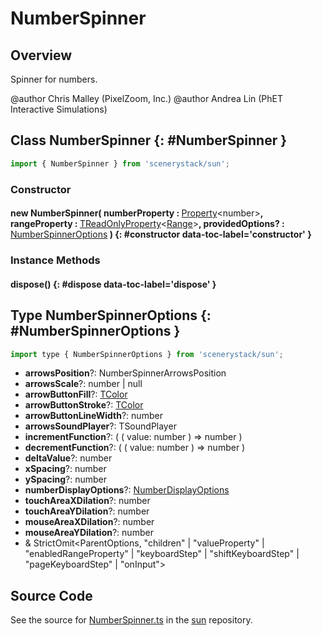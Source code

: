 # NumberSpinner

## Overview

Spinner for numbers.

@author Chris Malley (PixelZoom, Inc.)
@author Andrea Lin (PhET Interactive Simulations)

## Class NumberSpinner {: #NumberSpinner }


```js
import { NumberSpinner } from 'scenerystack/sun';
```
### Constructor

#### new NumberSpinner( numberProperty : <span style="font-weight: 400;">[Property](../axon/Property.md)&lt;<span style="color: hsla(calc(var(--md-hue) + 180deg),80%,40%,1);">number</span>&gt;</span>, rangeProperty : <span style="font-weight: 400;">[TReadOnlyProperty](../axon/TReadOnlyProperty.md)&lt;[Range](../dot/Range.md)&gt;</span>, providedOptions? : <span style="font-weight: 400;">[NumberSpinnerOptions](../sun/NumberSpinner.md#NumberSpinnerOptions)</span> ) {: #constructor data-toc-label='constructor' }

### Instance Methods

#### dispose() {: #dispose data-toc-label='dispose' }



## Type NumberSpinnerOptions {: #NumberSpinnerOptions }


```js
import type { NumberSpinnerOptions } from 'scenerystack/sun';
```


- **arrowsPosition**?: NumberSpinnerArrowsPosition
- **arrowsScale**?: <span style="color: hsla(calc(var(--md-hue) + 180deg),80%,40%,1);">number</span> | <span style="color: hsla(calc(var(--md-hue) + 180deg),80%,40%,1);">null</span>
- **arrowButtonFill**?: [TColor](../scenery/TColor.md)
- **arrowButtonStroke**?: [TColor](../scenery/TColor.md)
- **arrowButtonLineWidth**?: <span style="color: hsla(calc(var(--md-hue) + 180deg),80%,40%,1);">number</span>
- **arrowsSoundPlayer**?: TSoundPlayer
- **incrementFunction**?: ( ( value: <span style="color: hsla(calc(var(--md-hue) + 180deg),80%,40%,1);">number</span> ) =&gt; <span style="color: hsla(calc(var(--md-hue) + 180deg),80%,40%,1);">number</span> )
- **decrementFunction**?: ( ( value: <span style="color: hsla(calc(var(--md-hue) + 180deg),80%,40%,1);">number</span> ) =&gt; <span style="color: hsla(calc(var(--md-hue) + 180deg),80%,40%,1);">number</span> )
- **deltaValue**?: <span style="color: hsla(calc(var(--md-hue) + 180deg),80%,40%,1);">number</span>
- **xSpacing**?: <span style="color: hsla(calc(var(--md-hue) + 180deg),80%,40%,1);">number</span>
- **ySpacing**?: <span style="color: hsla(calc(var(--md-hue) + 180deg),80%,40%,1);">number</span>
- **numberDisplayOptions**?: [NumberDisplayOptions](../scenery-phet/NumberDisplay.md#NumberDisplayOptions)
- **touchAreaXDilation**?: <span style="color: hsla(calc(var(--md-hue) + 180deg),80%,40%,1);">number</span>
- **touchAreaYDilation**?: <span style="color: hsla(calc(var(--md-hue) + 180deg),80%,40%,1);">number</span>
- **mouseAreaXDilation**?: <span style="color: hsla(calc(var(--md-hue) + 180deg),80%,40%,1);">number</span>
- **mouseAreaYDilation**?: <span style="color: hsla(calc(var(--md-hue) + 180deg),80%,40%,1);">number</span>
- &amp; StrictOmit&lt;ParentOptions, "children" | "valueProperty" | "enabledRangeProperty" | "keyboardStep" | "shiftKeyboardStep" | "pageKeyboardStep" | "onInput"&gt;




## Source Code

See the source for [NumberSpinner.ts](https://github.com/phetsims/sun/blob/main/js/NumberSpinner.ts) in the [sun](https://github.com/phetsims/sun) repository.
